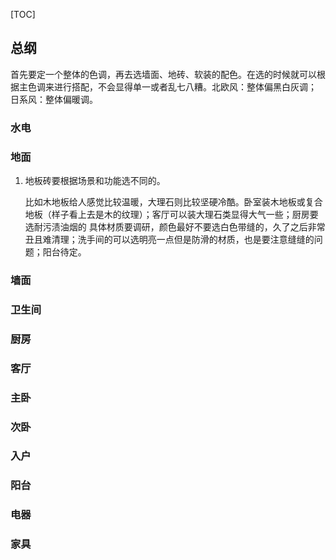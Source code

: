 [TOC]



## 总纲

首先要定一个整体的色调，再去选墙面、地砖、软装的配色。在选的时候就可以根据主色调来进行搭配，不会显得单一或者乱七八糟。北欧风：整体偏黑白灰调； 日系风：整体偏暖调。

### 		水电

### 	地面

1. 地板砖要根据场景和功能选不同的。

   ​	比如木地板给人感觉比较温暖，大理石则比较坚硬冷酷。卧室装木地板或复合地板（样子看上去是木的纹理）；客厅可以装大理石类显得大气一些；厨房要选耐污渍油烟的 具体材质要调研，颜色最好不要选白色带缝的，久了之后非常丑且难清理；洗手间的可以选明亮一点但是防滑的材质，也是要注意缝缝的问题；阳台待定。



### 	墙面

### 	卫生间

### 	厨房

### 	客厅

### 	主卧

### 	次卧

### 	入户

### 	阳台

### 	电器

### 	家具